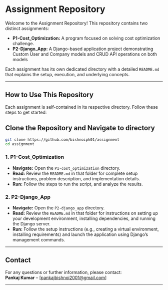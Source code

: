 # Assignment Repository

Welcome to the Assignment Repository! This repository contains two distinct assignments:

- **P1-Cost_Optimization:** A program focused on solving cost optimization challenge.
- **P2-Django_App:** A Django-based application project demonstrating Custom User and Company models and CRUD API operations on both models

Each assignment has its own dedicated directory with a detailed `README.md` that explains the setup, execution, and underlying concepts.

---


## How to Use This Repository

Each assignment is self-contained in its respective directory. Follow these steps to get started:

## Clone the Repository and Navigate to directory

```bash
git clone https://github.com/bishnoipk01/assignment
cd assignment
```

### 1. P1-Cost_Optimization

- **Navigate:** Open the `P1-cost_optimization` directory.
- **Read:** Review the `README.md` in that folder for complete setup instructions, problem description, and implementation details.
- **Run:** Follow the steps to run the script, and analyze the results.

### 2. P2-Django_App

- **Navigate:** Open the `P2-django_app` directory.
- **Read:** Review the `README.md` in that folder for instructions on setting up your development environment, installing dependencies, and running the Django server.
- **Run:** Follow the setup instructions (e.g., creating a virtual environment, installing requirements) and launch the application using Django’s management commands.

---

## Contact

For any questions or further information, please contact:  
**Pankaj Kumar** – [pankajbishnoi2001@gmail.com]

---
